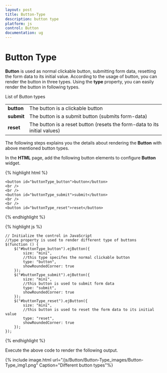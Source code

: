 ```yaml
---
layout: post
title: Button-Type
description: button type
platform: js
control: Button
documentation: ug
---
```


# Button Type

**Button** is used as normal clickable button, submitting form data, resetting the form data to its initial value. According to the usage of button, you can render the button in three types. Using the **type** property, you can easily render the button in following types.

List of Button types

<table>
    <tr>
        <td>
            <b>button</b>
        </td>
        <td>
            The button is a clickable button
        </td>
    </tr>
    <tr>
        <td>
            <b>submit</b>
        </td>
        <td>
            The button is a submit button (submits form-data)
        </td>
    </tr>
    <tr>
        <td>
            <b>reset    </b>
        </td>
        <td>
            The button is a reset button (resets the form-data to its initial values)
        </td>
    </tr>
</table>


The following steps explains you the details about rendering the **Button** with above mentioned button types.

In the **HTML** page, add the following button elements to configure **Button** widget.

{% highlight html %}

    <button id="buttonType_button">button</button>
    <br />
    <br />
    <button id="buttonType_submit">submit</button>
    <br />
    <br />
    <button id="buttonType_reset">reset</button>
	
{% endhighlight %}

{% highlight js %}

    // Initialize the control in JavaScript
    //type property is used to render different type of buttons
    $(function () {
        $("#buttonType_button").ejButton({
            size: "mini",
            //this type specifes the normal clickable button
            type: "button",
            showRoundedCorner: true
        });
        $("#buttonType_submit").ejButton({
            size: "mini",
            //this button is used to submit form data
            type: "submit",
            showRoundedCorner: true
        });
        $("#buttonType_reset").ejButton({
            size: "mini",
            //this button is used to reset the form data to its initial value
            type: "reset",
            showRoundedCorner: true
        });
    });

{% endhighlight %}

Execute the above code to render the following output.

{% include image.html url="/js/Button/Button-Type_images/Button-Type_img1.png" Caption="Different button types"%}

